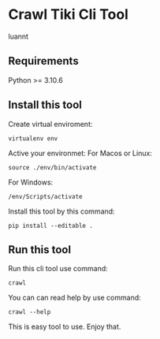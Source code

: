 # Crawl Tiki Cli Tool 
luannt

## Requirements
Python >= 3.10.6

## Install this tool
Create virtual enviroment:
```
virtualenv env
```

Active your environmet:
For Macos or Linux:
```
source ./env/bin/activate
```

For Windows:
```
/env/Scripts/activate
```

Install this tool by this command:
```
pip install --editable .
```

## Run this tool
Run this cli tool use command:
```
crawl
```

You can can read help by use command:
```
crawl --help
```

This is easy tool to use. Enjoy that.